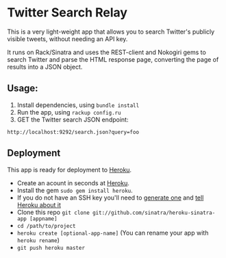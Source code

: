 # Twitter Search Relay
This is a very light-weight app that allows you to search Twitter's publicly visible tweets,
without needing an API key.

It runs on Rack/Sinatra and uses the REST-client and Nokogiri gems to search Twitter and parse
the HTML response page, converting the page of results into a JSON object.

## Usage:

1. Install dependencies, using ```bundle install```
2. Run the app, using ```rackup config.ru```
3. GET the Twitter search JSON endpoint:

```
http://localhost:9292/search.json?query=foo
```

## Deployment

This app is ready for deployment to [Heroku](http://heroku.com).

* Create an acount in seconds at [Heroku](http://heroku.com/signup).
* Install the gem `sudo gem install heroku`.
* If you do not have an SSH key
you'll need to [generate
one](http://heroku.com/docs/index.html#_setting_up_ssh_public_keys)
and [tell Heroku about
it](http://heroku.com/docs/index.html#_manage_keys_on_heroku)
* Clone this repo `git clone git://github.com/sinatra/heroku-sinatra-app [appname]`
* `cd /path/to/project`
* `heroku create [optional-app-name]` (You can rename your app with `heroku rename`)
* `git push heroku master`

